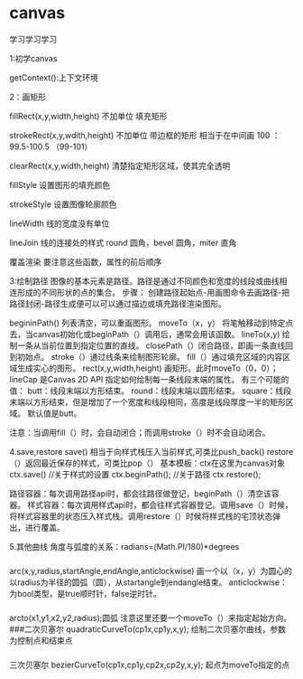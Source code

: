 # canvas
学习学习学习

1:初学canvas 

getContext():上下文环境

2：画矩形

fillRect(x,y,width,height) 不加单位 填充矩形

strokeRect(x,y,wdith,height) 不加单位 带边框的矩形
相当于在中间画
100 ：99.5-100.5 （99-101） 

clearRect(x,y,width,height)
清楚指定矩形区域，使其完全透明

fillStyle 设置图形的填充颜色

strokeStyle 设置图像轮廓颜色

lineWidth 线的宽度没有单位

lineJoin  线的连接处的样式
round 圆角，bevel 圆角，miter 直角

覆盖渲染
要注意这些函数，属性的前后顺序

3:绘制路径
图像的基本元素是路径。路径是通过不同颜色和宽度的线段或曲线相连形成的不同形状的点的集合。
步骤：
创建路径起始点-用画图命令去画路径-把路径封闭-路径生成便可以可以通过描边或填充路径渲染图形。

begininPath() 列表清空，可以重画图形。
moveTo（x，y） 将笔触移动到特定点去，当canvas初始化或beginPath（）调用后，通常会用该函数。
lineTo(x,y) 绘制一条从当前位置到指定位置的直线。
closePath（）闭合路径，即画一条直线回到初始点。
stroke（）通过线条来绘制图形轮廓。
fill（）通过填充区域的内容区域生成实心的图形。
rect(x,y,width,height) 画矩形。此时moveTo（0，0）；
lineCap 是Canvas 2D API 指定如何绘制每一条线段末端的属性。
有三个可能的值：
butt：线段末端以方形结束。
round：线段末端以圆形结束。
square：线段末端以方形结束，但是增加了一个宽度和线段相同，高度是线段厚度一半的矩形区域。
默认值是butt。

注意：当调用fill（）时，会自动闭合；而调用stroke（）时不会自动闭合。

4.save,restore
save() 相当于向样式栈压入当前样式,可类比push_back()
restore（）返回最近保存的样式，可类比pop（）
基本模板：ctx在这里为canvas对象
ctx.save()
//关于样式的设置
ctx.beginPath();
//关于路径
ctx.restore();

路径容器：每次调用路径api时，都会往路径做登记，beginPath（）清空该容器。
样式容器：每次调用样式api时，都会往样式容器登记。调用save（）时候，将样式容器里的状态压入样式栈。调用restore（）时候将样式栈的宅顶状态弹出，进行覆盖。

5.其他曲线
角度与弧度的关系：radians=(Math.PI/180)*degrees
###
arc(x,y,radius,startAngle,endAngle,anticlockwise)
画一个以（x，y）为圆心的以radius为半径的圆弧（圆），从startangle到endangle结束。
anticlockwise：为bool类型，是true顺时针，false逆时针。
###
arcto(x1,y1,x2,y2,radius);圆弧
注意这里还要一个moveTo（）来指定起始方向。
###二次贝塞尔
quadraticCurveTo(cp1x,cp1y,x,y);
绘制二次贝塞尔曲线，参数为控制点和结束点
###
三次贝塞尔
bezierCurveTo(cp1x,cp1y,cp2x,cp2y,x,y);
起点为moveTo指定的点